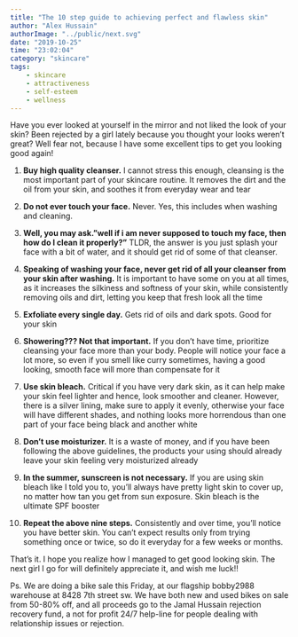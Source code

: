 ```yaml
---
title: "The 10 step guide to achieving perfect and flawless skin"
author: "Alex Hussain"
authorImage: "../public/next.svg"
date: "2019-10-25"
time: "23:02:04"
category: "skincare"
tags: 
    - skincare
    - attractiveness
    - self-esteem
    - wellness
---
```

Have you ever looked at yourself in the mirror and not liked the look of your skin? Been rejected by a girl lately because you thought your looks weren’t great? Well fear not, because I have some excellent tips to get you looking good again!


1. **Buy high quality cleanser.** I cannot stress this enough, cleansing is the most important part of your skincare routine. It removes the dirt and the oil from your skin, and soothes it from everyday wear and tear

2. **Do not ever touch your face.** Never. Yes, this includes when washing and cleaning.

3. **Well, you may ask.”well if i am never supposed to touch my face, then how do I clean it properly?”** TLDR, the answer is you just splash your face with a bit of water, and it should get rid of some of that cleanser.

4. **Speaking of washing your face, never get rid of all your cleanser from your skin after washing.** It is important to have some on you at all times, as it increases the silkiness and softness of your skin, while consistently removing oils and dirt, letting you keep that fresh look all the time

5. **Exfoliate every single day.** Gets rid of oils and dark spots. Good for your skin

6. **Showering??? Not that important.** If you don’t have time, prioritize cleansing your face more than your body. People will notice your face a lot more, so even if you smell like curry sometimes, having a good looking, smooth face will more than compensate for it

7. **Use skin bleach.** Critical if you have very dark skin, as it can help make your skin feel lighter and hence, look smoother and cleaner. However, there is a silver lining, make sure to apply it evenly, otherwise your face will have different shades, and nothing looks more horrendous than one part of your face being black and another white

8. **Don’t use moisturizer.** It is a waste of money, and if you have been following the above guidelines, the products your using should already leave your skin feeling very moisturized already

9. **In the summer, sunscreen is not necessary.** If you are using skin bleach like I told you to, you’ll always have pretty light skin to cover up, no matter how tan you get from sun exposure. Skin bleach is the ultimate SPF booster

10. **Repeat the above nine steps.** Consistently and over time, you’ll notice you have better skin. You can’t expect results only from trying something once or twice, so do it everyday for a few weeks or months.


That’s it. I hope you realize how I managed to get good looking skin. The next girl I go for will definitely appreciate it, and wish me luck!!


Ps. We are doing a bike sale this Friday, at our flagship bobby2988 warehouse at 8428 7th street sw. We have both new and used bikes on sale from 50-80% off, and all proceeds go to the Jamal Hussain rejection recovery fund, a not for profit 24/7 help-line for people dealing with relationship issues or rejection.
